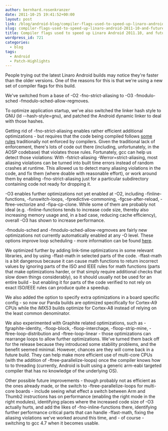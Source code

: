 ```yaml
---
author: bernhard.rosenkranzer
date: 2011-10-25 19:41:52+00:00
layout: post
link: /blog/android-blog/compiler-flags-used-to-speed-up-linaro-android-2011-10-and-future-optimizations/
slug: compiler-flags-used-to-speed-up-linaro-android-2011-10-and-future-optimizations
title: Compiler flags used to speed up Linaro Android 2011.10, and future optimizations
wordpress_id: 721
categories:
  - blog
tags:
  - Android
  - Patch-Highlights
---
```


People trying out the latest Linaro Android builds may notice they're faster than the older versions. One of the reasons for this is that we're using a new set of compiler flags for this build.

We've switched from a base of -O2 -fno-strict-aliasing to -O3 -fmodulo-sched -fmodulo-sched-allow-regmoves.

To optimize application startup, we've also switched the linker hash style to GNU (ld --hash-style=gnu), and patched the Android dynamic linker to deal with those hashes.

Getting rid of -fno-strict-aliasing enables rather efficient additional optimizations - but requires that the code being compiled follows [some rules](http://cellperformance.beyond3d.com/articles/2006/06/understanding-strict-aliasing.html) traditionally not enforced by compilers.
Given the traditional lack of enforcement, there's lots of code out there (including, unfortunately, in the AOSP codebase) that violates those rules.
Fortunately, gcc can help us detect those violations: With -fstrict-aliasing -Werror=strict-aliasing, most aliasing violations can be turned into built time errors instead of random crashes at runtime. This allowed us to detect many aliasing violations in the code, and fix them (where doable with reasonable effort), or work around them by enabling -fno-strict-aliasing just for a particular subdirectory containing code not ready for dropping it.

-O3 enables further optimizations not yet enabled at -O2, including -finline-functions, -funswitch-loops, -fpredictive-commoning, -fgcse-after-reload, -ftree-vectorize and -fipa-cp-clone.
While some of them are probably not ideal (e.g. -finline-functions tends to increase code size, thereby also increasing memory usage and, in a bad case, reducing cache efficiency), overall -O3 has shown to increase performance.

-fmodulo-sched and -fmodulo-sched-allow-regmoves are fairly new optimizations not currently automatically enabled at any -O level. These options improve loop scheduling - more information can be found [here](http://gcc.gnu.org/news/sms.html).

We optimized further by adding link-time optimizations in some relevant libraries, and by using -ffast-math in selected parts of the code. -ffast-math is a bit dangerous because it can cause math functions to return incorrect values by ignoring parts of the ISO and IEEE rules for math functions (parts that make optimizations harder, or that simply require additional checks that slow down things considerably), so it should usually not be used for an entire build - but enabling it for parts of the code verified to not rely on exact ISO/IEEE rules can produce quite a speedup.

We also added the option to specify extra optimizations in a board specific config - so now our Panda builds are optimized specifically for Cortex-A9 CPUs while the iMX53 builds optimize for Cortex-A8 instead of relying on the least common denominator.

We also experimented with Graphite related optimizations, such as -fgraphite-identity, -floop-block, -floop-interchage, -floop-strip-mine, -ftree-loop-distribution and -ftree-loop-linear - those optimizations can rearrange loops to allow further optimizations. We've turned them back off for the release because they introduced some stability problems, and the benefit seemed minimal.
However, chances are they will come back in a future build. They can help make more efficient use of multi-core CPUs (with the addition of -ftree-parallelize-loops) once the compiler knows how to to threading (currently, Android is built using a generic arm-eabi targeted compiler that has no knowledge of the underlying OS).

Other possible future improvements - though probably not as efficient as the ones already made, or the switch to -ftree-parallelize-loops for multi-core boards - include seeing what effect a switch between Arm and Thumb2 instructions has on performance (enabling the right mode in the right modules), identifying places where the increased code size of -O3 actually hurts, and add the likes of -fno-inline-functions there, identifying further performance critical parts that can handle -ffast-math, fixing the aliasing violations we've worked around this time, and - of course - switching to gcc 4.7 when it becomes usable.
